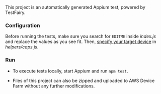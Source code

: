 This project is an automatically generated Appium test, powered by TestFairy.

### Configuration

Before running the tests, make sure you search for `EDITME` inside _index.js_ and replace the values as you see fit. Then, [specify your target device](https://appium.io/docs/en/writing-running-appium/caps/) in _helpers/caps.js_.

### Run

- To execute tests locally, start Appium and run `npm test`.

- Files of this project can also be zipped and uploaded to AWS Device Farm without any further modifications.
